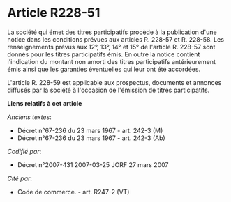 # Article R228-51

La société qui émet des titres participatifs procède à la publication d'une notice dans les conditions prévues aux articles
R. 228-57 et R. 228-58. Les renseignements prévus aux 12°, 13°, 14° et 15° de l'article R. 228-57 sont donnés pour les titres
participatifs émis. En outre la notice contient l'indication du montant non amorti des titres participatifs antérieurement
émis ainsi que les garanties éventuelles qui leur ont été accordées.

L'article R. 228-59 est applicable aux prospectus, documents et annonces diffusés par la société à l'occasion de l'émission
de titres participatifs.

**Liens relatifs à cet article**

_Anciens textes_:

  - Décret n°67-236 du 23 mars 1967 - art. 242-3 (M)
  - Décret n°67-236 du 23 mars 1967 - art. 242-3 (Ab)

_Codifié par_:

  - Décret n°2007-431 2007-03-25 JORF 27 mars 2007

_Cité par_:

  - Code de commerce. - art. R247-2 (VT)
